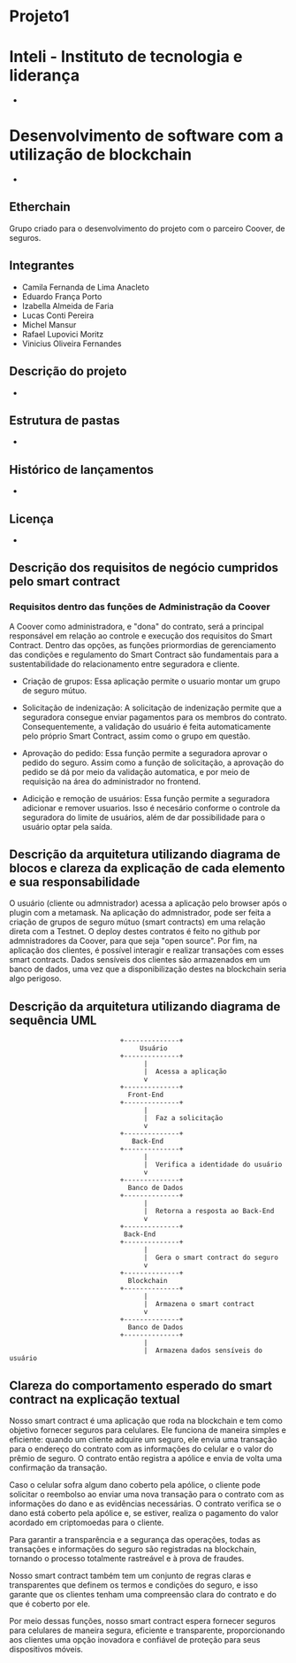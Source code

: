 # Projeto1

# Inteli - Instituto de tecnologia e liderança
*
# Desenvolvimento de software com a utilização de blockchain
*
## Etherchain
Grupo criado para o desenvolvimento do projeto com o parceiro Coover, de seguros.
## Integrantes 
- Camila Fernanda de Lima Anacleto
- Eduardo França Porto
- Izabella Almeida de Faria
- Lucas Conti Pereira
- Michel Mansur
- Rafael Lupovici Moritz
- Vinicius Oliveira Fernandes

## Descrição do projeto
*
## Estrutura de pastas
*
## Histórico de lançamentos
*
## Licença
*

## Descrição dos requisitos de negócio cumpridos pelo smart contract 

### Requisitos dentro das funções de Administração da Coover

A Coover como administradora, e "dona" do contrato, será a principal responsável em relação ao controle e execução dos requisitos do Smart Contract. Dentro das opções, as funções priormordias de gerenciamento das condições e regulamento do Smart Contract são fundamentais para a sustentabilidade do relacionamento entre seguradora e cliente.

- Criação de grupos: Essa aplicação permite o usuario montar um grupo de seguro mútuo.

- Solicitação de indenização: A solicitação de indenização permite que a seguradora consegue enviar pagamentos para os membros do contrato. Consequentemente, a validação do usuário é feita automaticamente pelo próprio Smart Contract, assim como o grupo em questão.

- Aprovação do pedido: Essa função permite a seguradora aprovar o pedido do seguro. Assim como a função de solicitação, a aprovação do pedido se dá por meio da validação automatica, e por meio de requisição na área do administrador no frontend.

- Adicição e remoção de usuários: Essa função permite a seguradora adicionar e remover usuarios. Isso é necesário conforme o controle da seguradora do limite de usuários, além de dar possibilidade para o usuário optar pela saída. 

## Descrição da arquitetura utilizando diagrama de blocos e clareza da explicação de cada elemento e sua responsabilidade 

O usuário (cliente ou admnistrador) acessa a aplicação pelo browser após o plugin com a metamask. 
Na aplicação do admnistrador, pode ser feita a criação de grupos de seguro mútuo (smart contracts) em uma relação direta com a Testnet. 
O deploy destes contratos é feito no github por admnistradores da Coover, para que seja "open source".
Por fim, na aplicação dos clientes, é possível interagir e realizar transações com esses smart contracts. 
Dados sensíveis dos clientes são armazenados em um banco de dados, uma vez que a disponibilização destes na blockchain seria algo perigoso. 

## Descrição da arquitetura utilizando diagrama de sequência UML

                                +--------------+
                                     Usuário    
                                +--------------+
                                      |
                                      |  Acessa a aplicação
                                      v
                                +--------------+
                                  Front-End   
                                +--------------+
                                      |
                                      |  Faz a solicitação
                                      v
                                +--------------+
                                   Back-End   
                                +--------------+
                                      |
                                      |  Verifica a identidade do usuário
                                      v
                                +--------------+
                                  Banco de Dados 
                                +--------------+
                                      |
                                      |  Retorna a resposta ao Back-End
                                      v
                                +--------------+
                                 Back-End    
                                +--------------+
                                      |
                                      |  Gera o smart contract do seguro
                                      v
                                +--------------+
                                  Blockchain  
                                +--------------+
                                      |
                                      |  Armazena o smart contract
                                      v
                                +--------------+
                                  Banco de Dados 
                                +--------------+
                                      |
                                      |  Armazena dados sensíveis do usuário
                                     



## Clareza do comportamento esperado do smart contract na explicação textual

Nosso smart contract é uma aplicação que roda na blockchain e tem como objetivo fornecer seguros para celulares. Ele funciona de maneira simples e eficiente: quando um cliente adquire um seguro, ele envia uma transação para o endereço do contrato com as informações do celular e o valor do prêmio de seguro. O contrato então registra a apólice e envia de volta uma confirmação da transação.

Caso o celular sofra algum dano coberto pela apólice, o cliente pode solicitar o reembolso ao enviar uma nova transação para o contrato com as informações do dano e as evidências necessárias. O contrato verifica se o dano está coberto pela apólice e, se estiver, realiza o pagamento do valor acordado em criptomoedas para o cliente.

Para garantir a transparência e a segurança das operações, todas as transações e informações do seguro são registradas na blockchain, tornando o processo totalmente rastreável e à prova de fraudes.

Nosso smart contract também tem um conjunto de regras claras e transparentes que definem os termos e condições do seguro, e isso garante que os clientes tenham uma compreensão clara do contrato e do que é coberto por ele.

Por meio dessas funções, nosso smart contract espera fornecer seguros para celulares de maneira segura, eficiente e transparente, proporcionando aos clientes uma opção inovadora e confiável de proteção para seus dispositivos móveis.
